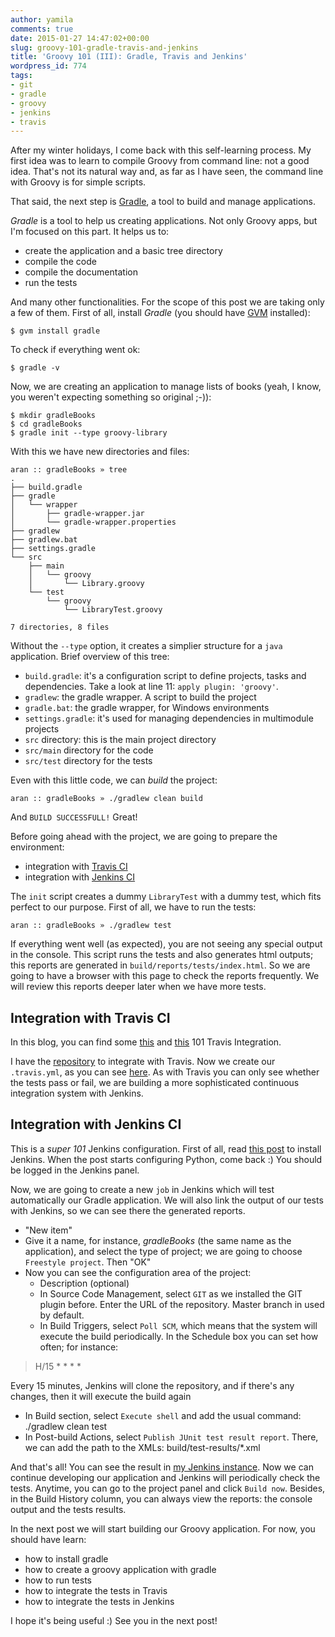```yaml
---
author: yamila
comments: true
date: 2015-01-27 14:47:02+00:00
slug: groovy-101-gradle-travis-and-jenkins
title: 'Groovy 101 (III): Gradle, Travis and Jenkins'
wordpress_id: 774
tags:
- git
- gradle
- groovy
- jenkins
- travis
---
```


After my winter holidays, I come back with this self-learning process. My first idea was to learn to compile Groovy from command line: not a good idea. That's not its natural way and, as far as I have seen, the command line with Groovy is for simple scripts.

That said, the next step is [Gradle](https://www.gradle.org/), a tool to build and manage applications.

<!-- more -->

_Gradle_ is a tool to help us creating applications. Not only Groovy apps, but I'm focused on this part. It helps us to:




  * create the application and a basic tree directory
  * compile the code
  * compile the documentation
  * run the tests



And many other functionalities. For the scope of this post we are taking only a few of them. First of all, install _Gradle_ (you should have [GVM](http://moduslaborandi.net/groovy-101-groovycalc-with-tests-and-travis-ci-integration/) installed):




    $ gvm install gradle




To check if everything went ok:



    $ gradle -v




Now, we are creating an application to manage lists of books (yeah, I know, you weren't expecting something so original ;-)):




    $ mkdir gradleBooks
    $ cd gradleBooks
    $ gradle init --type groovy-library




With this we have new directories and files:



    aran :: gradleBooks » tree
    .
    ├── build.gradle
    ├── gradle
    │   └── wrapper
    │       ├── gradle-wrapper.jar
    │       └── gradle-wrapper.properties
    ├── gradlew
    ├── gradlew.bat
    ├── settings.gradle
    └── src
        ├── main
        │   └── groovy
        │       └── Library.groovy
        └── test
            └── groovy
                └── LibraryTest.groovy

    7 directories, 8 files




Without the `--type` option, it creates a simplier structure for a `java` application. Brief overview of this tree:




  * `build.gradle`: it's a configuration script to define projects, tasks and dependencies. Take a look at line 11: `apply plugin: 'groovy'`.
  * `gradlew`: the gradle wrapper. A script to build the project
  * `gradle.bat`: the gradle wrapper, for Windows environments
  * `settings.gradle`: it's used for managing dependencies in multimodule projects
  * `src` directory: this is the main project directory
  * `src/main` directory for the code
  * `src/test` directory for the tests



Even with this little code, we can _build_ the project:



    aran :: gradleBooks » ./gradlew clean build




And `BUILD SUCCESSFULL!` Great!

Before going ahead with the project, we are going to prepare the environment:




  * integration with [Travis CI](https://travis-ci.org/repositories)
  * integration with [Jenkins CI](http://jenkins-ci.org/)



The `init` script creates a dummy `LibraryTest` with a dummy test, which fits perfect to our purpose. First of all, we have to run the tests:



    aran :: gradleBooks » ./gradlew test




If everything went well (as expected), you are not seeing any special output in the console. This script runs the tests and also generates html outputs; this reports are generated in `build/reports/tests/index.html`. So we are going to have a browser with this page to check the reports frequently. We will review this reports deeper later when we have more tests.



## Integration with Travis CI



In this blog, you can find some [this](http://moduslaborandi.net/groovy-101-groovycalc-with-tests-and-travis-ci-integration/) and [this](http://moduslaborandi.net/continuous-integration-101-travis/) 101 Travis Integration.

I have the [repository](https://github.com/yamila-moreno/gradleBooks) to integrate with Travis. Now we create our `.travis.yml`, as you can see [here](https://github.com/yamila-moreno/gradleBooks/blob/master/.travis.yml). As with Travis you can only see whether the tests pass or fail, we are building a more sophisticated continuous integration system with Jenkins.



## Integration with Jenkins CI



This is a _super 101_ Jenkins configuration. First of all, read [this post](http://moduslaborandi.net/continuous-integration-101-jenkins/) to install Jenkins. When the post starts configuring Python, come back :) You should be logged in the Jenkins panel.

Now, we are going to create a new `job` in Jenkins which will test automatically our Gradle application. We will also link the output of our tests with Jenkins, so we can see there the generated reports.


  * "New item"
  * Give it a name, for instance, _gradleBooks_ (the same name as the application), and select the type of project; we are going to choose `Freestyle project`. Then "OK"
  * Now you can see the configuration area of the project:
    * Description (optional)
    * In Source Code Management, select `GIT` as we installed the GIT plugin before. Enter the URL of the repository. Master branch in used by default.
    * In Build Triggers, select `Poll SCM`, which means that the system will execute the build periodically. In the Schedule box you can set how often; for instance:


> H/15 * * * *

Every 15 minutes, Jenkins will clone the repository, and if there's any changes, then it will execute the build again


* In Build section, select `Execute shell` and add the usual command:
    ./gradlew clean test
* In Post-build Actions, select `Publish JUnit test result report`. There, we can add the path to the XMLs:
    build/test-results/*.xml



And that's all! You can see the result in [my Jenkins instance](http://moduslaborandi.net:9876/job/gradleBooks/). Now we can continue developing our application and Jenkins will periodically check the tests. Anytime, you can go to the project panel and click `Build now`. Besides, in the Build History column, you can always view the reports: the console output and the tests results.

In the next post we will start building our Groovy application. For now, you should have learn:
- how to install gradle
- how to create a groovy application with gradle
- how to run tests
- how to integrate the tests in Travis
- how to integrate the tests in Jenkins

I hope it's being useful :) See you in the next post!
